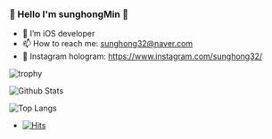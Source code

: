 ### 🤟 Hello I'm sunghongMin 🤟
- 📱 I’m iOS developer
- 📫 How to reach me: sunghong32@naver.com
- 💟 Instagram hologram: https://www.instagram.com/sunghong32/

![trophy](https://github-profile-trophy.vercel.app/?username=sunghong32)

![Github Stats](https://github-readme-stats.vercel.app/api?username=sunghong32&show_icons=true&theme=vue)

![Top Langs](https://github-readme-stats.vercel.app/api/top-langs/?username=sunghong32&layout=compact&theme=vue)

- [![Hits](https://hits.seeyoufarm.com/api/count/incr/badge.svg?url=https%3A%2F%2Fgithub.com%2Fsunghong32&count_bg=%2379C83D&title_bg=%23555555&icon=&icon_color=%23E7E7E7&title=hits&edge_flat=false)](https://hits.seeyoufarm.com)
